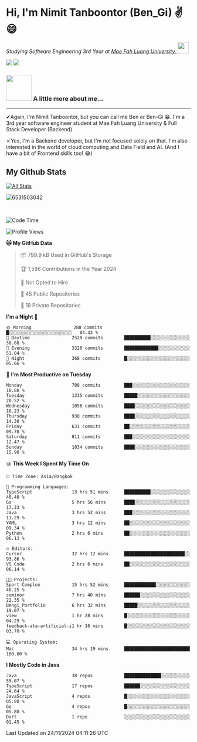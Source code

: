 # Hi, I'm Nimit Tanboontor (Ben_Gi) ✌😄
<p><em>Studying Software Engineering 3rd Year at <a href="https://en.mfu.ac.th/home.html"> Mae Fah Luang University.
</a><img src="https://media.giphy.com/media/WUlplcMpOCEmTGBtBW/giphy.gif" width="30"> </em></p>


[![](https://img.shields.io/badge/linkedin-%230077B5.svg?style=for-the-badge&logo=linkedin)]([https://www.linkedin.com/in/thanaphoom-babparn/](https://www.linkedin.com/in/nimit-tanbooutor-798139246/))
[![](https://img.shields.io/badge/Medium-12100E?style=for-the-badge&logo=medium&logoColor=white)](https://medium.com/@nimittanbooutor)

### <img src="https://media.giphy.com/media/VgCDAzcKvsR6OM0uWg/giphy.gif" width="70"> A little more about me...  

<hr> <!-- Horizontal line -->

&#10004;Again, I'm Nimit Tanboontor, but you can call me Ben or Ben-Gi 😁. I'm a 3rd year software engineer student at Mae Fah Luang University & Full Stack Developer (Backend).

&#10007;Yes, I'm a Backend developer, but I'm not focused solely on that. I'm also interested in the world of cloud computing and Data Field and AI. (And I have a bit of Frontend skills too! 😂)


## My Github Stats

[![All Stats](https://github-readme-stats.vercel.app/api?username=6531503042&show_icons=true&theme=algolia)](https://github.com/6531503042)

<p><img align="center" src="https://github-readme-streak-stats.herokuapp.com/?user=6531503042&" alt="6531503042" /></p>

<br />


<!--START_SECTION:waka-->
![Code Time](http://img.shields.io/badge/Code%20Time-224%20hrs%2040%20mins-blue)

![Profile Views](http://img.shields.io/badge/Profile%20Views-53-blue)

**🐱 My GitHub Data** 

> 📦 799.9 kB Used in GitHub's Storage 
 > 
> 🏆 1,596 Contributions in the Year 2024
 > 
> 🚫 Not Opted to Hire
 > 
> 📜 45 Public Repositories 
 > 
> 🔑 19 Private Repositories 
 > 
**I'm a Night 🦉** 

```text
🌞 Morning                288 commits         █░░░░░░░░░░░░░░░░░░░░░░░░   04.43 % 
🌆 Daytime                2529 commits        ██████████░░░░░░░░░░░░░░░   38.88 % 
🌃 Evening                3320 commits        █████████████░░░░░░░░░░░░   51.04 % 
🌙 Night                  368 commits         █░░░░░░░░░░░░░░░░░░░░░░░░   05.66 % 
```
📅 **I'm Most Productive on Tuesday** 

```text
Monday                   708 commits         ███░░░░░░░░░░░░░░░░░░░░░░   10.88 % 
Tuesday                  1335 commits        █████░░░░░░░░░░░░░░░░░░░░   20.52 % 
Wednesday                1056 commits        ████░░░░░░░░░░░░░░░░░░░░░   16.23 % 
Thursday                 930 commits         ████░░░░░░░░░░░░░░░░░░░░░   14.30 % 
Friday                   631 commits         ██░░░░░░░░░░░░░░░░░░░░░░░   09.70 % 
Saturday                 811 commits         ███░░░░░░░░░░░░░░░░░░░░░░   12.47 % 
Sunday                   1034 commits        ████░░░░░░░░░░░░░░░░░░░░░   15.90 % 
```


📊 **This Week I Spent My Time On** 

```text
🕑︎ Time Zone: Asia/Bangkok

💬 Programming Languages: 
TypeScript               13 hrs 51 mins      ██████████░░░░░░░░░░░░░░░   40.40 % 
Go                       5 hrs 56 mins       ████░░░░░░░░░░░░░░░░░░░░░   17.33 % 
Java                     3 hrs 52 mins       ███░░░░░░░░░░░░░░░░░░░░░░   11.29 % 
YAML                     3 hrs 12 mins       ██░░░░░░░░░░░░░░░░░░░░░░░   09.34 % 
Python                   2 hrs 6 mins        ██░░░░░░░░░░░░░░░░░░░░░░░   06.13 % 

🔥 Editors: 
Cursor                   32 hrs 12 mins      ███████████████████████░░   93.86 % 
VS Code                  2 hrs 6 mins        ██░░░░░░░░░░░░░░░░░░░░░░░   06.14 % 

🐱‍💻 Projects: 
Sport-Complex            15 hrs 52 mins      ████████████░░░░░░░░░░░░░   46.25 % 
seminor                  7 hrs 40 mins       ██████░░░░░░░░░░░░░░░░░░░   22.35 % 
Bengi_Portfolio          6 hrs 32 mins       █████░░░░░░░░░░░░░░░░░░░░   19.07 % 
view                     1 hr 28 mins        █░░░░░░░░░░░░░░░░░░░░░░░░   04.29 % 
feedback-ata-artificial-i1 hr 16 mins        █░░░░░░░░░░░░░░░░░░░░░░░░   03.70 % 

💻 Operating System: 
Mac                      34 hrs 19 mins      █████████████████████████   100.00 % 
```

**I Mostly Code in Java** 

```text
Java                     38 repos            ██████████████░░░░░░░░░░░   55.07 % 
TypeScript               17 repos            ██████░░░░░░░░░░░░░░░░░░░   24.64 % 
JavaScript               4 repos             █░░░░░░░░░░░░░░░░░░░░░░░░   05.80 % 
Go                       4 repos             █░░░░░░░░░░░░░░░░░░░░░░░░   05.80 % 
Dart                     1 repo              ░░░░░░░░░░░░░░░░░░░░░░░░░   01.45 % 
```




 Last Updated on 24/11/2024 04:11:26 UTC
<!--END_SECTION:waka-->
